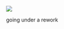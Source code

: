 ![](https://komarev.com/ghpvc/?username=ELLERN4TE&color=000000&label=PIZZAS&style=for-the-badge)

going under a rework
